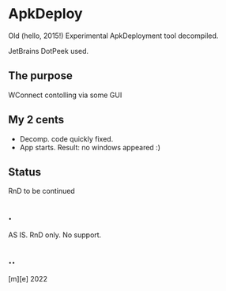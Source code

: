 # ApkDeploy 

Old (hello, 2015!) Experimental ApkDeployment tool decompiled.

JetBrains DotPeek used.

## The purpose
WConnect contolling via some GUI

## My 2 cents
- Decomp. code quickly fixed.
- App starts. Result: no windows appeared :) 

## Status
RnD to be continued

## .
AS IS. RnD only. No support.

## ..
[m][e] 2022 